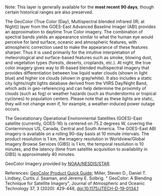 Note: This layer is generally available for the **most recent 90 days**, though certain historical ranges are also preserved.

The GeoColor (True Color (Day), Multispectral blended infrared (IR; at Night)) layer from the GOES-East Advanced Baseline Imager (ABI) provides an approximation to daytime True Color imagery. The combination of spectral bands yields an appearance similar to what the human eye would perceive for land surface, oceanic and atmospheric features, with atmospheric correction used to make the appearance of these features sharper. Thus it is used primarily for the intuitive interpretation of meteorological and surface-based features such as smoke, blowing dust, and vegetation types (forests, deserts, croplands, etc.). At night, the true color imagery gives way to IR-based blended multispectral imagery that provides differentiation between low liquid water clouds (shown in light blue) and higher ice clouds (shown in gray/white). It also includes a static city lights/night lights database derived from the VIIRS Day/Night Band, which aids in geo-referencing and can help determine the proximity of clouds (such as fog) or weather hazards (such as thunderstorms or tropical cyclones) to population centers. Please note that as these lights are static, they will not change even if, for example, a weather-induced power outage occurs.

The Geostationary Operational Environmental Satellites (GOES)-East satellite (currently, GOES-16) is centered on 75.2 degrees W, covering the Conterminous US, Canada, Central and South America. The GOES-East ABI imagery is available on a rolling 90-day basis at 10 minute intervals. The product resolution is 1 km, the imagery resolution in Worldview/Global Imagery Browse Services (GIBS) is 1 km, the temporal resolution is 10 minutes, and the latency (time from satellite acquisition to availability in GIBS) is approximately 40 minutes.

GeoColor Imagery provided by [NOAA/NESDIS/STAR](https://www.star.nesdis.noaa.gov/goes/).

References: [GeoColor Product Quick Guide](https://www.star.nesdis.noaa.gov/GOES/documents/QuickGuide_CIRA_Geocolor_20171019.pdf); Miller, Steven D., Daniel T. Lindsey, Curtis J. Seaman, and Jeremy E. Solbrig. " GeoColor: A Blending Technique for Satellite Imagery", Journal of Atmospheric and Oceanic Technology 37, 3 (2020): 429-448, [doi:10.1175/JTECH-D-19-0134.1](https://doi.org/10.1175/JTECH-D-19-0134.1)